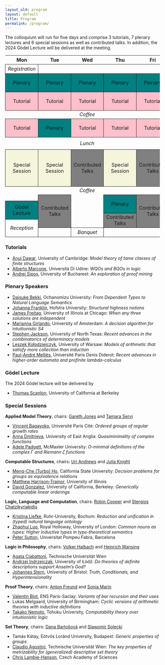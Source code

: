 ```yaml
---
layout_old: program
layout: default
title: Program
permalink: /program/
---
```


The colloquium will run for five days and comprise 3 tutorials, 7 plenary lectures and 6 special sessions as well as contributed talks. In addition, the 2024 Gödel Lecture will be delivered at the meeting.

<style>
    table {
        margin-left:auto;
        margin-right:auto;
        /* width:400px */
        /* border-spacing: 4px; */
        margin-bottom: 10px
    }

    th {
        text-align: center;
        padding: 4px;
        padding-right: 8px;
        padding-left: 8px;
    }

    /* th:first-child {
        text-align: right;
        font-style: italic;
        font-weight: normal;
    } */

    tr > th:first-child {
        text-align: left;
        font-style: italic;
        font-weight: normal;
        display: none;
    }

    td {
        padding-left: 8px;
        padding-right: 8px;
        /* width:60px; */
        text-align: center;
        height: 30px;
        width: 100px;
        /* border: thin solid; */
    }

    .break, .empty {
        font-style: italic;
        height: 20px;
        border: none;
    }

    .lunch {
        font-style: italic;
        height: 40px;
        border: none;
    }

    .social {
        font-style: italic;
        border: thin solid;
    }

    .pl, .gl {
        background-color: teal;
        border: thin solid;
        height: 60px;
    }

    .tu {
        background-color: pink;
        height: 60px;
        border: thin solid;
    }

    .ss {
        background-color: beige;
        height: 120px;
        border: thin solid;
    }

    .ct {
        background-color: gray;
        border: thin solid;
    }
</style>

<table>
    <thead>
    <tr>
        <th></th>
        <th>Mon</th>
        <th>Tue</th>
        <th>Wed</th>
        <th>Thu</th>
        <th>Fri</th>
    </tr>
    </thead>
    <tbody>
    <tr>
        <th>0815 &ndash; 0845</th>
        <td class="social">Registration</td>
    </tr>
    <tr>
        <th>0900 &ndash; 1000</th>
        <td class="pl">Plenary</td>
        <td class="pl">Plenary</td>
        <td class="pl">Plenary</td>
        <td class="pl">Plenary</td>
        <td class="pl">Plenary</td>
    </tr>
    <tr>
        <th>1000 &ndash; 1100</th>
        <td class="tu">Tutorial</td>
        <td class="tu">Tutorial</td>
        <td class="tu">Tutorial</td>
        <td class="tu">Tutorial</td>
        <td class="tu">Tutorial</td>
    </tr>
    <tr>
        <th>1100 &ndash; 1130</th>
        <td colspan="5" class="break">Coffee</td>
    </tr>
    <tr>
        <th>1130 &ndash; 1230</th>
        <td class="tu">Tutorial</td>
        <td class="pl">Plenary</td>
        <td class="tu">Tutorial</td>
        <td class="tu">Tutorial</td>
        <td class="tu">Tutorial</td>
    </tr>
    <tr>
        <th>1230 &ndash; 1400</th>
        <td colspan="5" class="lunch">Lunch</td>
    </tr>
    <tr>
        <th rowspan="4">1400 &ndash; 1600</th>
        <td rowspan="4" class="ss">Special Session</td>
        <td rowspan="4" class="ss">Special Session</td>
        <td rowspan="4" class="ct">Contributed Talks</td>
        <td rowspan="4" class="ss">Special Session</td>
        <td rowspan="4" class="ct">Contributed Talks</td>
    </tr>
    <tr>
        <!-- 1430 -->
    </tr>
    <tr>
        <!-- 1500 -->
    </tr>
    <tr>
        <!-- 1530 -->
    </tr>
    <tr>
        <th>1600 &ndash; 1630</th>
        <td colspan="5" class="break">Coffee</td>
    </tr>
    <tr>
        <th>1630 &ndash; 1700</th>
        <td class="empty"></td>
        <td rowspan="4" class="ct">Contributed Talks</td>
        <td rowspan="4" class="empty"></td>
        <td rowspan="2" class="pl">Plenary</td>
        <td rowspan="4" class="ct">Contributed Talks</td>
    </tr>
    <tr>
        <th>1700 &ndash; 1730</th>
        <td rowspan="2" class="gl">Gödel Lecture</td>
    </tr>
    <tr>
        <th>1730 &ndash; 1800</th>
        <td rowspan="2" class="ct">Contributed Talks</td>
    </tr>
    <tr>
        <th>1800 &ndash; 1830</th>
        <td rowspan="3" class="social">Reception</td>
    </tr>
    <tr>
        <th></th>
        <td class="empty"></td>
        <td class="social">Banquet</td>
        <td></td>
        <td></td>
    </tr>
    </tbody>
</table>

### Tutorials

 - [Anuj Dawar](https://www.cst.cam.ac.uk/people/ad260), University of Cambridge: _Model theory of tame classes of finite structures_
 - [Alberto Marcone](https://users.dimi.uniud.it/~alberto.marcone/), Università Di Udine: _WQOs and BQOs in logic_
 - [Andrei Sipoș](https://cs.unibuc.ro/~asipos/), University of Bucharest: _An exploration of proof mining_

### Plenary Speakers

 - [Daisuke Bekki](https://daisukebekki.github.io/), Ochanomizu University: _From Dependent Types to Natural Language Semantics_
 - [Johanna Franklin](http://johannafranklin.net/), Hofstra University: _Structural highness notions_
 - [James Freitag](https://homepages.math.uic.edu/~freitag/), University of Illinois at Chicago: _When any three solutions are independent_
 - [Marianna Girlando](http://www.mariannagirlando.com/Girlando.html), University of Amsterdam: _A decision algorithm for intuitionistic S4_
 - [Stephen Jackson](https://www.math.unt.edu/~sjackson/), University of North Texas: _Recent advances in the combinatorics of determinacy models_
 - [Leszek Kołodziejczyk](https://www.mimuw.edu.pl/~lak/), University of Warsaw: _Models of arithmetic that satisfy more collection than induction_
 - [Paul-André Melliès](https://www.irif.fr/~mellies/), Université Paris Denis Diderot: _Recent advances in higher-order automata and profinite lambda-calculus_

### Gödel Lecture

The 2024 Gödel lecture will be delivered by

- [Thomas Scanlon](https://math.berkeley.edu/~scanlon/), University of California at Berkeley

### Special Sessions

**Applied Model Theory**, chairs: [Gareth Jones](https://personalpages.manchester.ac.uk/staff/Gareth.Jones-3/index.php) and [Tamara Servi](https://tamaraservi.github.io/)

- [Vincent Bagayoko](https://vincentbagayoko.neocities.org), Université Paris Cité: _Ordered groups of regular growth rates_
- [Anna Dmitrieva](https://research-portal.uea.ac.uk/en/persons/anna-dmitrieva), University of East Anglia: _Quasiminimality of complex functions_
- [Adele Padgett](https://sites.google.com/view/adele-padgett/home), McMaster University: _O-minimal definitions of the complex Γ and Riemann ζ functions_
    

**Computable Structures**, chairs: [Uri Andrews](https://uriandrews.netlify.app/) and [Julia Knight](https://math.nd.edu/people/faculty/julia-knight/)

- [Meng-Che (Turbo) Ho](https://sites.google.com/view/turboho/homepage), California State University: _Decision problems for groups as equivalence relations_
- [Matthew Harrison-Trainor](http://homepages.math.uic.edu/~mht/), University of Illinois
- [David Gonzalez](https://www.davidgonzalezlogic.com), University of California, Berkeley: _Generically computable linear orderings_


**Logic, Language and Computation**, chairs: [Robin Cooper](https://sites.google.com/view/robincooper) and [Stergios Chatzikyriakidis](https://www.stergioschatzikyriakidis.com/)

- [Kristina Liefke](https://www.ruhr-uni-bochum.de/phil-inf/), Ruhr-University, Bochum: _Reduction and unification in (typed) natural language ontology_
- [Zhaohui Luo](https://www.cs.rhul.ac.uk/home/zhaohui/), Royal Holloway, University of London: _Common nouns as types: Higher inductive types in type-theoretical semantics_
- [Peter Sutton](https://peter-sutton.github.io/), Universitat Pompeu Fabra, Barcelona


**Logic in Philosophy**, chairs: [Volker Halbach](https://users.ox.ac.uk/~sfop0114/) and [Heinrich Wansing](https://www.pe.ruhr-uni-bochum.de/philosophie/i/logic/index.html.en)

- [Agata Ciabattoni](https://www.logic.at/staff/agata/), Technische Universität Wien
- [Andrzej Indrzejczak](https://www.filozofia.uni.lodz.pl/en/translate-to-english-andrzej-indrzejczak), University of Łódź: _Do theories of definite descriptions support Anselm’s God?_
- [Johannes Stern](https://johannesstern.github.io), University of Bristol: _Truth, Conditionals, and Hyperintensionality_


**Proof Theory**, chairs: [Anton Freund](https://www.mathematik.uni-wuerzburg.de/mathematicallogic/team/freund-anton/) and [Sonia Marin](https://filipendule.github.io/)

- [Valentin Blot](https://valentinblot.org/pro/), ENS Paris-Saclay: _Variants of bar recursion and their uses_
- Lukas Melgaard, University of Birmingham: _Cyclic versions of arithmetic theories with inductive definitions_
- [Takako Nemoto](https://researchmap.jp/nemototakako?lang=en), Tohuku University, _Computability theory over intuitionistic logic_


**Set Theory**, chairs: [Dana Bartošová](https://people.clas.ufl.edu/dbartosova/) and [Slawomir Solecki](https://math.cornell.edu/slawomir-solecki)

- Tamás Kátay, Eötvös Loránd University, Budapest: _Generic properties of groups_
- [Claudio Agostini](https://sites.google.com/view/claudioagostiniswebsite), Technische Universität Wien: _The key properties of metrizability for (generalized) descriptive set theory_
- [Chris Lambie-Hanson](https://users.math.cas.cz/~lambiehanson/), Czech Academy of Sciences
